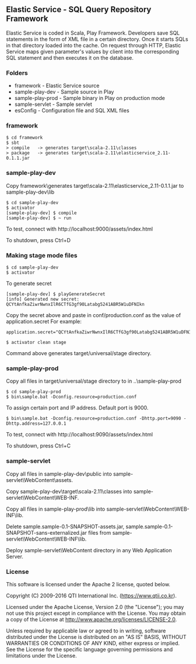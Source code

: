 ## Elastic Service - SQL Query Repository Framework

Elastic Service is coded in Scala, Play Framework. Developers save SQL statements in the form of XML file in a certain directory. Once it starts SQLs in that directory loaded into the cache. On request through HTTP, Elastic Service maps given parameter's values by client into the corresponding SQL statement and then executes it on the database.

### Folders

- framework - Elastic Service source
- sample-play-dev - Sample source in Play
- sample-play-prod - Sample binary in Play on production mode
- sample-servlet - Sample servlet
- esConfig - Configuration file and SQL XML files

### framework

```
$ cd framework
$ sbt
> compile   -> generates target\scala-2.11\classes
> package   -> generates target\scala-2.11\elasticservice_2.11-0.1.1.jar
```

### sample-play-dev

Copy framework\generates target\scala-2.11\elasticservice_2.11-0.1.1.jar to sample-play-dev\lib

```
$ cd sample-play-dev
$ activator
[sample-play-dev] $ compile
[sample-play-dev] $ ~ run
```

To test, connect with http://localhost:9000/assets/index.html

To shutdown, press Ctrl+D

### Making stage mode files

```
$ cd sample-play-dev
$ activator
```

To generate secret

```
[sample-play-dev] $ playGenerateSecret
[info] Generated new secret: QCYtAnfkaZiwrNwnxIlR6CTfG3gf90Latabg5241ABR5W1uDFNIkn
```

Copy the secret above and paste in conf/production.conf as the value of application.secret
For example:
```
application.secret="QCYtAnfkaZiwrNwnxIlR6CTfG3gf90Latabg5241ABR5W1uDFNIkn"
```

```
$ activator clean stage
```

Command above generates target/universal/stage directory.

### sample-play-prod

Copy all files in target/universal/stage directory to in ..\sample-play-prod

```
$ cd sample-play-prod
$ bin\sample.bat -Dconfig.resource=production.conf
```

To assign certain port and IP address. Default port is 9000.

```
$ bin\sample.bat -Dconfig.resource=production.conf -Dhttp.port=9090 -Dhttp.address=127.0.0.1
```

To test, connect with http://localhost:9090/assets/index.html

To shutdown, press Ctrl+C

### sample-servlet

Copy all files in sample-play-dev\public into sample-servlet\WebContent\assets.

Copy sample-play-dev\target\scala-2.11\classes into sample-servlet\WebContent\WEB-INF.

Copy all files in sample-play-prod\lib into sample-servlet\WebContent\WEB-INF\lib.

Delete sample.sample-0.1-SNAPSHOT-assets.jar, sample.sample-0.1-SNAPSHOT-sans-externalized.jar files from sample-servlet\WebContent\WEB-INF\lib.

Deploy sample-servlet\WebContent directory in any Web Application Server.

### License

This software is licensed under the Apache 2 license, quoted below.

Copyright (C) 2009-2016 QTI International Inc. (https://www.qtii.co.kr).

Licensed under the Apache License, Version 2.0 (the "License"); you may not use this project except in compliance with the License. You may obtain a copy of the License at http://www.apache.org/licenses/LICENSE-2.0.

Unless required by applicable law or agreed to in writing, software distributed under the License is distributed on an "AS IS" BASIS, WITHOUT WARRANTIES OR CONDITIONS OF ANY KIND, either express or implied. See the License for the specific language governing permissions and limitations under the License.
